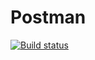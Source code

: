 # Postman
[![Build status](https://ci.appveyor.com/api/projects/status/35ipu7wyepes15lp?svg=true)](https://ci.appveyor.com/project/boog25/postman)
